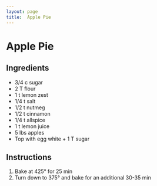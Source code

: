 ```yaml
---
layout: page
title:  Apple Pie
---
```


# Apple Pie

## Ingredients
- 3/4 c sugar
- 2 T flour
- 1 t lemon zest
- 1/4 t salt
- 1/2 t nutmeg
- 1/2 t cinnamon
- 1/4 t allspice
- 1 t lemon juice
- 5 lbs apples
- Top with egg white + 1 T sugar

## Instructions 
1. Bake at 425° for 25 min
1. Turn down to 375° and bake for an additional 30-35 min
